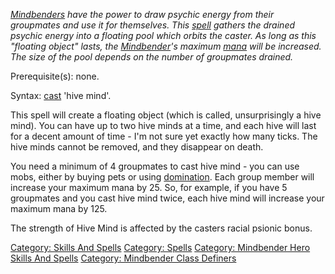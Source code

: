 *[Mindbenders](:Category:_Mindbenders "wikilink") have the power to draw
psychic energy from their groupmates and use it for themselves. This
[spell](:Category:_Spells "wikilink") gathers the drained psychic energy
into a floating pool which orbits the caster. As long as this "floating
object" lasts, the [Mindbender](:Category:_Mindbenders "wikilink")'s
maximum [mana](Mana_Points "wikilink") will be increased. The size of
the pool depends on the number of groupmates drained.*

Prerequisite(s): none.

Syntax: [cast](Cast "wikilink") 'hive mind'.

This spell will create a floating object (which is called,
unsurprisingly a hive mind). You can have up to two hive minds at a
time, and each hive will last for a decent amount of time - I'm not sure
yet exactly how many ticks. The hive minds cannot be removed, and they
disappear on death.

You need a minimum of 4 groupmates to cast hive mind - you can use mobs,
either by buying pets or using [domination](domination "wikilink"). Each
group member will increase your maximum mana by 25. So, for example, if
you have 5 groupmates and you cast hive mind twice, each hive mind will
increase your maximum mana by 125.

The strength of Hive Mind is affected by the casters racial psionic
bonus.

[Category: Skills And Spells](Category:_Skills_And_Spells "wikilink")
[Category: Spells](Category:_Spells "wikilink") [Category: Mindbender
Hero Skills And
Spells](Category:_Mindbender_Hero_Skills_And_Spells "wikilink")
[Category: Mindbender Class
Definers](Category:_Mindbender_Class_Definers "wikilink")
